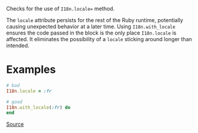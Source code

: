 
Checks for the use of `I18n.locale=` method.

The `locale` attribute persists for the rest of the Ruby runtime, potentially causing
unexpected behavior at a later time.
Using `I18n.with_locale` ensures the code passed in the block is the only place `I18n.locale` is affected.
It eliminates the possibility of a `locale` sticking around longer than intended.

# Examples

```ruby
# bad
I18n.locale = :fr

# good
I18n.with_locale(:fr) do
end
```

[Source](http://www.rubydoc.info/gems/rubocop/RuboCop/Cop/Rails/I18nLocaleAssignment)